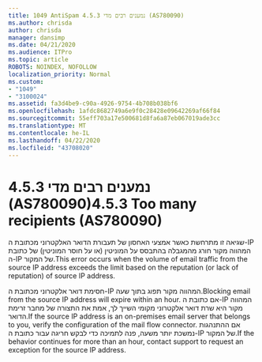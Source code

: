 ```yaml
---
title: 1049 AntiSpam 4.5.3 נמענים רבים מדי (AS780090)
ms.author: chrisda
author: chrisda
manager: dansimp
ms.date: 04/21/2020
ms.audience: ITPro
ms.topic: article
ROBOTS: NOINDEX, NOFOLLOW
localization_priority: Normal
ms.custom:
- "1049"
- "3100024"
ms.assetid: fa3d4be9-c90a-4926-9754-4b708b038bf6
ms.openlocfilehash: 1afdc8682749a6e9f0c28428e09642269af66f84
ms.sourcegitcommit: 55eff703a17e500681d8fa6a87eb067019ade3cc
ms.translationtype: MT
ms.contentlocale: he-IL
ms.lasthandoff: 04/22/2020
ms.locfileid: "43708020"
---
```

# <a name="453-too-many-recipients-as780090"></a><span data-ttu-id="7aec6-102">4.5.3 נמענים רבים מדי (AS780090)</span><span class="sxs-lookup"><span data-stu-id="7aec6-102">4.5.3 Too many recipients (AS780090)</span></span>

<span data-ttu-id="7aec6-103">שגיאה זו מתרחשת כאשר אמצעי האחסון של תעבורת הדואר האלקטרוני מכתובת ה-IP המהווה מקור חורג מהמגבלה בהתבסס על המוניטין (או על חוסר המוניטין) של כתובת ה-IP של המקור.</span><span class="sxs-lookup"><span data-stu-id="7aec6-103">This error occurs when the volume of email traffic from the source IP address exceeds the limit based on the reputation (or lack of reputation) of source IP address.</span></span>

<span data-ttu-id="7aec6-104">חסימת דואר אלקטרוני מכתובת ה-IP המהווה מקור תפוג בתוך שעה.</span><span class="sxs-lookup"><span data-stu-id="7aec6-104">Blocking email from the source IP address will expire within an hour.</span></span> <span data-ttu-id="7aec6-105">אם כתובת ה-IP המהווה מקור היא שרת דואר אלקטרוני מקומי השייך לך, אמת את התצורה של מחבר זרימת הדואר.</span><span class="sxs-lookup"><span data-stu-id="7aec6-105">If the source IP address is an on-premises email server that belongs to you, verify the configuration of the mail flow connector.</span></span> <span data-ttu-id="7aec6-106">אם ההתנהגות נמשכת יותר משעה, פנה לתמיכה כדי לבקש חריגה עבור כתובת ה-IP של המקור.</span><span class="sxs-lookup"><span data-stu-id="7aec6-106">If the behavior continues for more than an hour, contact support to request an exception for the source IP address.</span></span>
